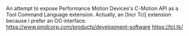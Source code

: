 An attempt to expose Performance Motion Devices's C-Motion API as a Tool Command Language extension.  Actually, an [Incr Tcl] extension because I prefer an OO interface.
https://www.pmdcorp.com/products/development-software
https://tcl.tk/
